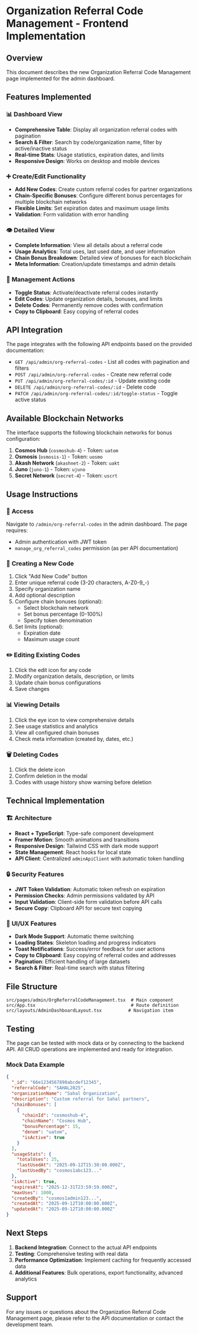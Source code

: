 # Organization Referral Code Management - Frontend Implementation

## Overview
This document describes the new Organization Referral Code Management page implemented for the admin dashboard.

## Features Implemented

### 📊 **Dashboard View**
- **Comprehensive Table**: Display all organization referral codes with pagination
- **Search & Filter**: Search by code/organization name, filter by active/inactive status
- **Real-time Stats**: Usage statistics, expiration dates, and limits
- **Responsive Design**: Works on desktop and mobile devices

### ➕ **Create/Edit Functionality**
- **Add New Codes**: Create custom referral codes for partner organizations
- **Chain-Specific Bonuses**: Configure different bonus percentages for multiple blockchain networks
- **Flexible Limits**: Set expiration dates and maximum usage limits
- **Validation**: Form validation with error handling

### 👁️ **Detailed View**
- **Complete Information**: View all details about a referral code
- **Usage Analytics**: Total uses, last used date, and user information  
- **Chain Bonus Breakdown**: Detailed view of bonuses for each blockchain
- **Meta Information**: Creation/update timestamps and admin details

### 🔧 **Management Actions**
- **Toggle Status**: Activate/deactivate referral codes instantly
- **Edit Codes**: Update organization details, bonuses, and limits
- **Delete Codes**: Permanently remove codes with confirmation
- **Copy to Clipboard**: Easy copying of referral codes

## API Integration

The page integrates with the following API endpoints based on the provided documentation:

- `GET /api/admin/org-referral-codes` - List all codes with pagination and filters
- `POST /api/admin/org-referral-codes` - Create new referral code
- `PUT /api/admin/org-referral-codes/:id` - Update existing code
- `DELETE /api/admin/org-referral-codes/:id` - Delete code
- `PATCH /api/admin/org-referral-codes/:id/toggle-status` - Toggle active status

## Available Blockchain Networks

The interface supports the following blockchain networks for bonus configuration:

1. **Cosmos Hub** (`cosmoshub-4`) - Token: `uatom`
2. **Osmosis** (`osmosis-1`) - Token: `uosmo`  
3. **Akash Network** (`akashnet-2`) - Token: `uakt`
4. **Juno** (`juno-1`) - Token: `ujuno`
5. **Secret Network** (`secret-4`) - Token: `uscrt`

## Usage Instructions

### 🔐 **Access**
Navigate to `/admin/org-referral-codes` in the admin dashboard. The page requires:
- Admin authentication with JWT token
- `manage_org_referral_codes` permission (as per API documentation)

### 📝 **Creating a New Code**
1. Click "Add New Code" button
2. Enter unique referral code (3-20 characters, A-Z0-9_-)
3. Specify organization name
4. Add optional description
5. Configure chain bonuses (optional):
   - Select blockchain network
   - Set bonus percentage (0-100%)
   - Specify token denomination
6. Set limits (optional):
   - Expiration date
   - Maximum usage count

### ✏️ **Editing Existing Codes**
1. Click the edit icon for any code
2. Modify organization details, description, or limits
3. Update chain bonus configurations
4. Save changes

### 📊 **Viewing Details**
1. Click the eye icon to view comprehensive details
2. See usage statistics and analytics
3. View all configured chain bonuses
4. Check meta information (created by, dates, etc.)

### 🗑️ **Deleting Codes**
1. Click the delete icon
2. Confirm deletion in the modal
3. Codes with usage history show warning before deletion

## Technical Implementation

### 🏗️ **Architecture**
- **React + TypeScript**: Type-safe component development
- **Framer Motion**: Smooth animations and transitions
- **Responsive Design**: Tailwind CSS with dark mode support
- **State Management**: React hooks for local state
- **API Client**: Centralized `adminApiClient` with automatic token handling

### 🔒 **Security Features**
- **JWT Token Validation**: Automatic token refresh on expiration
- **Permission Checks**: Admin permissions validated by API
- **Input Validation**: Client-side form validation before API calls
- **Secure Copy**: Clipboard API for secure text copying

### 🎨 **UI/UX Features**
- **Dark Mode Support**: Automatic theme switching
- **Loading States**: Skeleton loading and progress indicators
- **Toast Notifications**: Success/error feedback for user actions
- **Copy to Clipboard**: Easy copying of referral codes and addresses
- **Pagination**: Efficient handling of large datasets
- **Search & Filter**: Real-time search with status filtering

## File Structure

```
src/pages/admin/OrgReferralCodeManagement.tsx  # Main component
src/App.tsx                                    # Route definition
src/layouts/AdminDashboardLayout.tsx          # Navigation item
```

## Testing

The page can be tested with mock data or by connecting to the backend API. All CRUD operations are implemented and ready for integration.

### Mock Data Example
```json
{
  "_id": "66e1234567890abcdef12345",
  "referralCode": "SAHAL2025",
  "organizationName": "Sahal Organization",
  "description": "Custom referral for Sahal partners",
  "chainBonuses": [
    {
      "chainId": "cosmoshub-4",
      "chainName": "Cosmos Hub",
      "bonusPercentage": 15,
      "denom": "uatom",
      "isActive": true
    }
  ],
  "usageStats": {
    "totalUses": 25,
    "lastUsedAt": "2025-09-12T15:30:00.000Z",
    "lastUsedBy": "cosmos1abc123..."
  },
  "isActive": true,
  "expiresAt": "2025-12-31T23:59:59.000Z",
  "maxUses": 1000,
  "createdBy": "cosmos1admin123...",
  "createdAt": "2025-09-12T10:00:00.000Z",
  "updatedAt": "2025-09-12T10:00:00.000Z"
}
```

## Next Steps

1. **Backend Integration**: Connect to the actual API endpoints
2. **Testing**: Comprehensive testing with real data
3. **Performance Optimization**: Implement caching for frequently accessed data
4. **Additional Features**: Bulk operations, export functionality, advanced analytics

## Support

For any issues or questions about the Organization Referral Code Management page, please refer to the API documentation or contact the development team.
